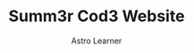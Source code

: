 ---
layout: ../../../../layout/ProjectPostLayout.astro
title: 'Summ3r Cod3 Website'
pubDate: 2022-07-01
description: 'This is the first post of my new Astro blog.'
author: 'Astro Learner'
github_user: 'https://github.com/Cod3rs-org'
image:
    url: 'https://docs.astro.build/assets/rose.webp'
    alt: 'The Astro logo on a dark background with a pink glow.'
---